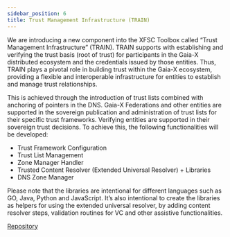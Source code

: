 ```yaml
---
sidebar_position: 6
title: Trust Management Infrastructure (TRAIN)
---
```


We are introducing a new component into the XFSC Toolbox called “Trust Management Infrastructure” (TRAIN). TRAIN supports with establishing and verifying the trust basis (root of trust) for participants in the Gaia-X distributed ecosystem and the credentials issued by those entities. Thus, TRAIN plays a pivotal role in building trust within the Gaia-X ecosystem, providing a flexible and interoperable infrastructure for entities to establish and manage trust relationships. 

This is achieved through the introduction of trust lists combined with anchoring of pointers in the DNS. Gaia-X Federations and other entities are supported in the sovereign publication and administration of trust lists for their specific trust frameworks. Verifying entities are supported in their sovereign trust decisions. To achieve this, the following functionalities will be developed: 

- Trust Framework Configuration 
- Trust List Management 
- Zone Manager Handler 
- Trusted Content Resolver (Extended Universal Resolver) + Libraries 
- DNS Zone Manager 

Please note that the libraries are intentional for different languages such as GO, Java, Python and JavaScript. It’s also intentional to create the libraries as helpers for using the extended universal resolver, by adding content resolver steps, validation routines for VC and other assistive functionalities. 

<div class="mtp-3">
    <a href="https://gitlab.eclipse.org/eclipse/xfsc/train" target="_blank" class="primaryBtn">Repository</a>
</div>